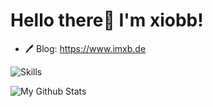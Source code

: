 
<h1>Hello there👋 I'm xiobb!</h1>


  - 🖊 Blog: https://www.imxb.de
   

![Skills](https://skillicons.dev/icons?i=windows,vscode,php,dotnet,nodejs,express,html,css,js,vue,nuxt,react,electron,vite,markdown&theme=light)

![My Github Stats](https://github-readme-stats.vercel.app/api?username=yellowface233&hide=[%22issues%22]&show_icons=true)
